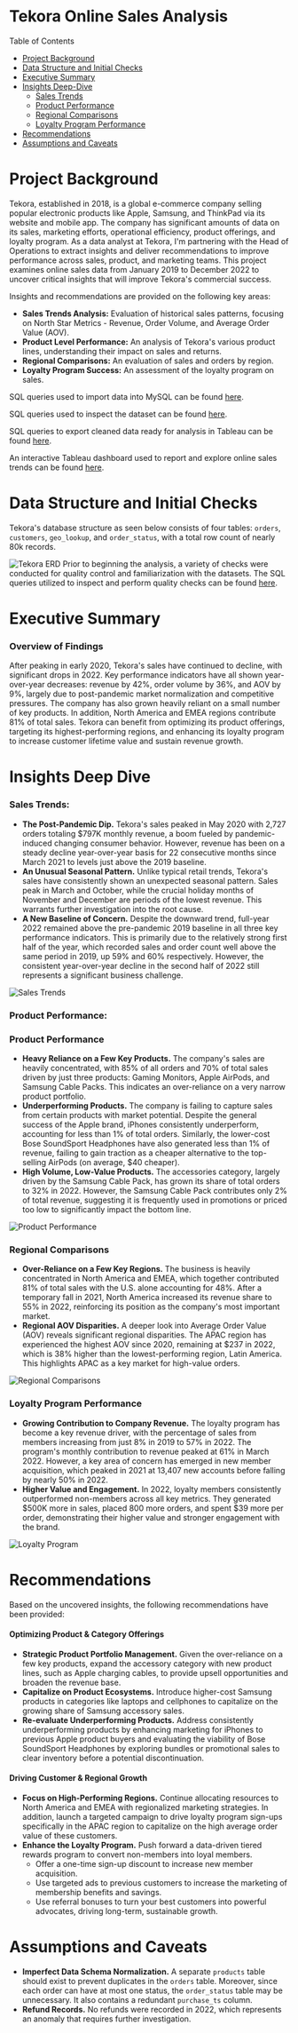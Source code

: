 # Tekora Online Sales Analysis

Table of Contents

- [Project Background](#project-background)
- [Data Structure and Initial Checks](#data-structure-and-initial-checks)
- [Executive Summary](#executive-summary)
- [Insights Deep-Dive](#insights-deep-dive)
  - [Sales Trends](#sales-trends)
  - [Product Performance](#product-performance)
  - [Regional Comparisons](#regional-comparisons)
  - [Loyalty Program Performance](#loyalty-program-performance)
- [Recommendations](#recommendations)
- [Assumptions and Caveats](#assumptions-and-caveats)

# Project Background

Tekora, established in 2018, is a global e-commerce company selling popular electronic products like Apple, Samsung, and ThinkPad via its website and mobile app. The company has significant amounts of data on its sales, marketing efforts, operational efficiency, product offerings, and loyalty program. As a data analyst at Tekora, I'm partnering with the Head of Operations to extract insights and deliver recommendations to improve performance across sales, product, and marketing teams. This project examines online sales data from January 2019 to December 2022 to uncover critical insights that will improve Tekora's commercial success.

Insights and recommendations are provided on the following key areas:

- **Sales Trends Analysis:** Evaluation of historical sales patterns, focusing on North Star Metrics - Revenue, Order Volume, and Average Order Value (AOV).
- **Product Level Performance:** An analysis of Tekora's various product lines, understanding their impact on sales and returns.
- **Regional Comparisons:** An evaluation of sales and orders by region.
- **Loyalty Program Success:** An assessment of the loyalty program on sales.

SQL queries used to import data into MySQL can be found [here](https://github.com/hiepnguyenbg/Tekora-Online-Sales-Analysis/blob/main/assets/Dataset%20Import.sql).

SQL queries used to inspect the dataset can be found [here](https://github.com/hiepnguyenbg/Tekora-Online-Sales-Analysis/blob/main/assets/Initial%20Data%20Checks.sql).

SQL queries to export cleaned data ready for analysis in Tableau can be found [here](https://github.com/hiepnguyenbg/Tekora-Online-Sales-Analysis/blob/main/assets/Cleaning%20Data%20for%20Analysis.sql).

An interactive Tableau dashboard used to report and explore online sales trends can be found [here](https://public.tableau.com/app/profile/hiepnguyenbg/viz/TekoraSalesAnalysis/TrendDashboard).

# Data Structure and Initial Checks

Tekora's database structure as seen below consists of four tables: `orders`, `customers`, `geo_lookup`, and `order_status`, with a total row count of nearly 80k records.

![Tekora ERD](https://github.com/hiepnguyenbg/Tekora-Online-Sales-Analysis/blob/main/assets/Tekora%20ERD.jpg)
Prior to beginning the analysis, a variety of checks were conducted for quality control and familiarization with the datasets. The SQL queries utilized to inspect and perform quality checks can be found [here](https://github.com/hiepnguyenbg/Tekora-Online-Sales-Analysis/blob/main/assets/Initial%20Data%20Checks.sql).

# Executive Summary

### Overview of Findings

After peaking in early 2020, Tekora's sales have continued to decline, with significant drops in 2022. Key performance indicators have all shown year-over-year decreases: revenue by 42%, order volume by 36%, and AOV by 9%, largely due to post-pandemic market normalization and competitive pressures. The company has also grown heavily reliant on a small number of key products. In addition, North America and EMEA regions contribute 81% of total sales. Tekora can benefit from optimizing its product offerings, targeting its highest-performing regions, and enhancing its loyalty program to increase customer lifetime value and sustain revenue growth.

# Insights Deep Dive

### Sales Trends:

* **The Post-Pandemic Dip.** Tekora's sales peaked in May 2020 with 2,727 orders totaling $797K monthly revenue, a boom fueled by pandemic-induced changing consumer behavior. However, revenue has been on a steady decline year-over-year basis for 22 consecutive months since March 2021 to levels just above the 2019 baseline.
* **An Unusual Seasonal Pattern.** Unlike typical retail trends, Tekora's sales have consistently shown an unexpected seasonal pattern. Sales peak in March and October, while the crucial holiday months of November and December are periods of the lowest revenue. This warrants further investigation into the root cause.
* **A New Baseline of Concern.** Despite the downward trend, full-year 2022 remained above the pre-pandemic 2019 baseline in all three key performance indicators. This is primarily due to the relatively strong first half of the year, which recorded sales and order count well above the same period in 2019, up 59% and 60% respectively. However, the consistent year-over-year decline in the second half of 2022 still represents a significant business challenge.
  
![Sales Trends](https://github.com/hiepnguyenbg/Tekora-Online-Sales-Analysis/blob/main/assets/Trend%20Dashboard.png)

### Product Performance:

### Product Performance

* **Heavy Reliance on a Few Key Products.** The company's sales are heavily concentrated, with 85% of all orders and 70% of total sales driven by just three products: Gaming Monitors, Apple AirPods, and Samsung Cable Packs. This indicates an over-reliance on a very narrow product portfolio.
* **Underperforming Products.** The company is failing to capture sales from certain products with market potential. Despite the general success of the Apple brand, iPhones consistently underperform, accounting for less than 1% of total orders. Similarly, the lower-cost Bose SoundSport Headphones have also generated less than 1% of revenue, failing to gain traction as a cheaper alternative to the top-selling AirPods (on average, $40 cheaper).
* **High Volume, Low-Value Products.** The accessories category, largely driven by the Samsung Cable Pack, has grown its share of total orders to 32% in 2022. However, the Samsung Cable Pack contributes only 2% of total revenue, suggesting it is frequently used in promotions or priced too low to significantly impact the bottom line.

![Product Performance](https://github.com/hiepnguyenbg/Tekora-Online-Sales-Analysis/blob/main/assets/Product%20Dashboard.png)

### Regional Comparisons

* **Over-Reliance on a Few Key Regions.** The business is heavily concentrated in North America and EMEA, which together contributed 81% of total sales with the U.S. alone accounting for 48%. After a temporary fall in 2021, North America increased its revenue share to 55% in 2022, reinforcing its position as the company's most important market.
* **Regional AOV Disparities.** A deeper look into Average Order Value (AOV) reveals significant regional disparities. The APAC region has experienced the highest AOV since 2020, remaining at $237 in 2022, which is 38% higher than the lowest-performing region, Latin America. This highlights APAC as a key market for high-value orders.
  
![Regional Comparisons](https://github.com/hiepnguyenbg/Tekora-Online-Sales-Analysis/blob/main/assets/Region%20Dashboard.png)

### Loyalty Program Performance

* **Growing Contribution to Company Revenue.** The loyalty program has become a key revenue driver, with the percentage of sales from members increasing from just 8% in 2019 to 57% in 2022. The program's monthly contribution to revenue peaked at 61% in March 2022. However, a key area of concern has emerged in new member acquisition, which peaked in 2021 at 13,407 new accounts before falling by nearly 50% in 2022.
* **Higher Value and Engagement.** In 2022, loyalty members consistently outperformed non-members across all key metrics. They generated $500K more in sales, placed 800 more orders, and spent $39 more per order, demonstrating their higher value and stronger engagement with the brand.
  
![Loyalty Program](https://github.com/hiepnguyenbg/Tekora-Online-Sales-Analysis/blob/main/assets/Loyalty%20Dashboard.png)

# Recommendations

Based on the uncovered insights, the following recommendations have been provided:

#### **Optimizing Product & Category Offerings**

* **Strategic Product Portfolio Management.** Given the over-reliance on a few key products, expand the accessory category with new product lines, such as Apple charging cables, to provide upsell opportunities and broaden the revenue base.
* **Capitalize on Product Ecosystems.** Introduce higher-cost Samsung products in categories like laptops and cellphones to capitalize on the growing share of Samsung accessory sales.
* **Re-evaluate Underperforming Products.** Address consistently underperforming products by enhancing marketing for iPhones to previous Apple product buyers and evaluating the viability of Bose SoundSport Headphones by exploring bundles or promotional sales to clear inventory before a potential discontinuation.

#### **Driving Customer & Regional Growth**

* **Focus on High-Performing Regions.** Continue allocating resources to North America and EMEA with regionalized marketing strategies. In addition, launch a targeted campaign to drive loyalty program sign-ups specifically in the APAC region to capitalize on the high average order value of these customers.
* **Enhance the Loyalty Program.** Push forward a data-driven tiered rewards program to convert non-members into loyal members.
  * Offer a one-time sign-up discount to increase new member acquisition.
  * Use targeted ads to previous customers to increase the marketing of membership benefits and savings.
  * Use referral bonuses to turn your best customers into powerful advocates, driving long-term, sustainable growth.

# Assumptions and Caveats

* **Imperfect Data Schema Normalization.** A separate `products` table should exist to prevent duplicates in the `orders` table. Moreover, since each order can have at most one status, the `order_status` table may be unnecessary. It also contains a redundant `purchase_ts` column.
* **Refund Records.** No refunds were recorded in 2022, which represents an anomaly that requires further investigation.


